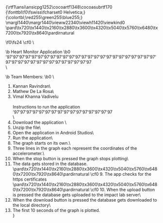 {\rtf1\ansi\ansicpg1252\cocoartf1348\cocoasubrtf170
{\fonttbl\f0\fswiss\fcharset0 Helvetica;}
{\colortbl;\red255\green255\blue255;}
\margl1440\margr1440\vieww22340\viewh11420\viewkind0
\pard\tx720\tx1440\tx2160\tx2880\tx3600\tx4320\tx5040\tx5760\tx6480\tx7200\tx7920\tx8640\pardirnatural

\f0\fs24 \cf0 \

\b Heart Monitor Application
\b0 \
\'97\'97\'97\'97\'97\'97\'97\'97\'97\'97\'97\'97\'97\'97\'97\'97\'97\'97\'97\'97\'97\'97\'97\'97\'97\'97\'97\'97\'97\'97\'97\'97\'97\'97\'97\'97\'97\'97\
\

\b Team Members:
\b0 \
1. Kannan Ravindran\
2. Mathew De La Rosa\
3. Vimal Khanna Vadivelu\
\
Instructions to run the application\
\'97\'97\'97\'97\'97\'97\'97\'97\'97\'97\'97\'97\'97\'97\'97\'97\
\
1. Download the application \
2. Unzip the file\
3. Open the application in Android Studios\
4. Run the application\
5. The graph starts on its own.\
6. Three lines in the graph each represent the coordinates of the accelerometer.\
7. When the stop button is pressed the graph stops plotting\
8. The data gets stored in the database.\
\pard\tx720\tx1440\tx2160\tx2880\tx3600\tx4320\tx5040\tx5760\tx6480\tx7200\tx7920\tx8640\pardirnatural
\cf0 9. The app checks for the https certificates\
\pard\tx720\tx1440\tx2160\tx2880\tx3600\tx4320\tx5040\tx5760\tx6480\tx7200\tx7920\tx8640\pardirnatural
\cf0 10. When the upload button is pressed the database gets uploaded to the impact lab server\
11. When the download button is pressed the database gets downloaded to the local directory\
12. The first 10 seconds of the graph is plotted.\
}